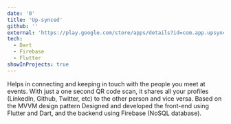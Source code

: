 ```yaml
---
date: '0'
title: 'Up-synced'
github: ''
external: 'https://play.google.com/store/apps/details?id=com.app.upsynced.app'
tech:
  - Dart
  - Firebase
  - Flutter
showInProjects: true
---
```

Helps in connecting and keeping in touch with the people you meet at events.
With just a one second QR code scan, it shares all your profiles (LinkedIn, Github, Twitter, etc) to the other person and vice versa.
Based on the MVVM design pattern
Designed and developed the front-end using Flutter and Dart, and the backend using Firebase (NoSQL database).
